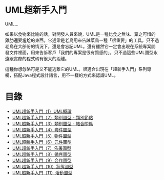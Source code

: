 # UML超新手入門

UML...

如果以食物來比喻的話，對開發人員來說，UML是一種比食之無味、棄之可惜的雞肋還要尷尬的東西。它通常是老鳥用來告誡菜鳥一種「很重要」的工具，只不過老鳥在大部份的情況下，還是會忘記UML。還有雖然它一定會出現在系統專案開發文件裡面，用來告訴客戶「我們的專案是很有質感的」，只不過這些UML圖型永遠跟實際的程式碼有很大的距離。

這種你想忽略可是又不能逃離它的UML，很適合出現在「超新手入門」系列專欄，搭配Java程式設計語言，用不一樣的方式來認識UML。

# 目錄

* [UML超新手入門（1）UML概論](http://www.codedata.com.tw/java/umltutorial-01/)
* [UML超新手入門（2）類別圖型 - 類別節點](http://www.codedata.com.tw/java/umltutorial-02/)
* [UML超新手入門（3）類別圖型 - 結合關係](http://www.codedata.com.tw/java/umltutorial-03/)
* [UML超新手入門（4）套件圖型](http://www.codedata.com.tw/java/umltutorial-04/)
* [UML超新手入門（5）物件圖型](http://www.codedata.com.tw/java/umltutorial-05/)
* [UML超新手入門（6）元件圖型](http://www.codedata.com.tw/java/umltutorial-06/)
* [UML超新手入門（7）佈署圖型](http://www.codedata.com.tw/java/umltutorial-07/)
* [UML超新手入門（8）循序圖型](http://www.codedata.com.tw/java/umltutorial-08/)
* [UML超新手入門（9）合作圖型](http://www.codedata.com.tw/java/umltutorial-09/)
* [UML超新手入門（10）狀態圖型](http://www.codedata.com.tw/java/umltutorial-10/)
* [UML超新手入門（11）活動圖型](http://www.codedata.com.tw/java/umltutorial-11/)

